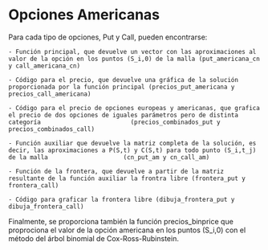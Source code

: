 # Opciones Americanas

Para cada tipo de opciones, Put y Call, pueden encontrarse:

    - Función principal, que devuelve un vector con las aproximaciones al valor de la opción en los puntos (S_i,0) de la malla (put_americana_cn y call_americana_cn)
    
    - Código para el precio, que devuelve una gráfica de la solución proporcionada por la función principal (precios_put_americana y precios_call_americana)
    
    - Código para el precio de opciones europeas y americanas, que grafica el precio de dos opciones de iguales parámetros pero de distinta categoría                         (precios_combinados_put y precios_combinados_call)

    - Función auxiliar que devuelve la matriz completa de la solución, es decir, las aproximaciones a P(S,t) y C(S,t) para todo punto (S_i,t_j) de la malla                     (cn_put_am y cn_call_am)

    - Función de la frontera, que devuelve a partir de la matriz resultante de la función auxiliar la frontra libre (frontera_put y frontera_call)

    - Código para graficar la frontera libre (dibuja_frontera_put y dibuja_frontera_call)

Finalmente, se proporciona también la función precios_binprice que proprociona el valor de la opción americana en los puntos (S_i,0) con el método del árbol binomial de Cox-Ross-Rubinstein.

